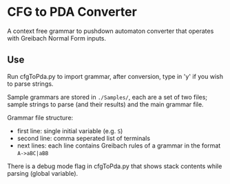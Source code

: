 # CFG to PDA Converter
A context free grammar to pushdown automaton converter that operates with Greibach Normal Form inputs.

## Use
Run cfgToPda.py to import grammar, after conversion, type in 'y' if you wish to parse strings.

Sample grammars are stored in `./Samples/`, each are a set of two files; sample strings to parse (and their results) and the main grammar file.

Grammar file structure:
- first line: single initial variable (e.g. `S`)
- second line: comma seperated list of terminals
- next lines: each line contains Greibach rules of a grammar in the format `A->aBC|aBB`

There is a debug mode flag in cfgToPda.py that shows stack contents while parsing (global variable).
